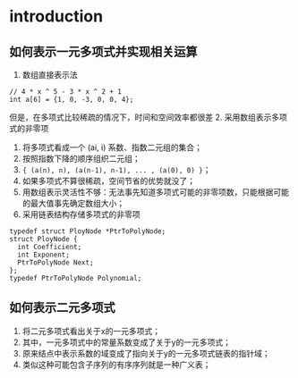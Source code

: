 # introduction

## 如何表示一元多项式并实现相关运算
1. 数组直接表示法
  ```
  // 4 * x ^ 5 - 3 * x ^ 2 + 1
  int a[6] = {1, 0, -3, 0, 0, 4};
  ```
  但是，在多项式比较稀疏的情况下，时间和空间效率都很差
2. 采用数组表示多项式的非零项
  1. 将多项式看成一个 (ai, i) 系数、指数二元组的集合；
  2. 按照指数下降的顺序组织二元组；
  3. `{ (a(n), n), (a(n-1), n-1), ... , (a(0), 0) }`；
  4. 如果多项式不算很稀疏，空间节省的优势就没了；
  5. 用数组表示灵活性不够：无法事先知道多项式可能的非零项数，只能根据可能的最大值事先确定数组大小；
3. 采用链表结构存储多项式的非零项
  ```
  typedef struct PloyNode *PtrToPolyNode;
  struct PloyNode {
    int Coefficient;
    int Exponent;
    PtrToPolyNode Next;
  };
  typedef PtrToPolyNode Polynomial;
  ```

## 如何表示二元多项式
  1. 将二元多项式看出关于x的一元多项式；
  2. 其中，一元多项式中的常量系数变成了关于y的一元多项式；
  3. 原来结点中表示系数的域变成了指向关于y的一元多项式链表的指针域；
  4. 类似这种可能包含子序列的有序序列就是一种广义表；
